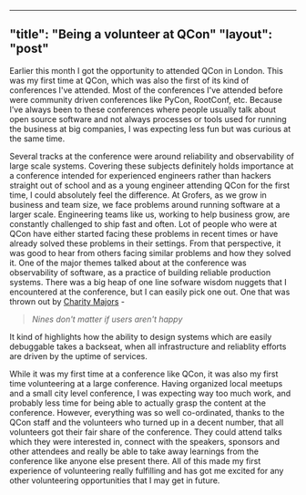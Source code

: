 -------
"title": "Being a volunteer at QCon"
"layout": "post"
-------

Earlier this month I got the opportunity to attended QCon in London. This was my first time at QCon, which was also the first of its kind of conferences I've attended. Most of the conferences I've attended before were community driven conferences like PyCon, RootConf, etc. Because I’ve always been to these conferences where people usually talk about open source software and not always processes or tools used for running the business at big companies, I was expecting less fun but was curious at the same time.

Several tracks at the conference were around reliability and observability of large scale systems. Covering these subjects definitely holds importance at a conference intended for experienced engineers rather than hackers straight out of school and as a young engineer attending QCon for the first time, I could absolutely feel the difference. At Grofers, as we grow in business and team size, we face problems around running software at a larger scale. Engineering teams like us, working to help business grow, are constantly challenged to ship fast and often. Lot of people who were at QCon have either started facing these problems in recent times or have already solved these problems in their settings. From that perspective, it was good to hear from others facing similar problems and how they solved it. One of the major themes talked about at the conference was observability of software, as a practice of building reliable production systems. There was a big heap of one line sofware wisdom nuggets that I encountered at the conference, but I can easily pick one out. One that was thrown out by [Charity Majors](https://twitter.com/mipsytipsy) -

> *Nines don't matter if users aren't happy*

It kind of highlights how the ability to design systems which are easily debuggable takes a backseat, when all infrastructure and reliablity efforts are driven by the uptime of services.

While it was my first time at a conference like QCon, it was also my first time volunteering at a large conference. Having organized local meetups and a small city level conference, I was expecting way too much work, and probably less time for being able to actually grasp the content at the conference. However, everything was so well co-ordinated, thanks to the QCon staff and the volunteers who turned up in a decent number, that all volunteers got their fair share of the conference. They could attend talks which they were interested in, connect with the speakers, sponsors and other attendees and really be able to take away learnings from the conference like anyone else present there. All of this made my first experience of volunteering really fulfilling and has got me excited for any other volunteering opportunities that I may get in future.

